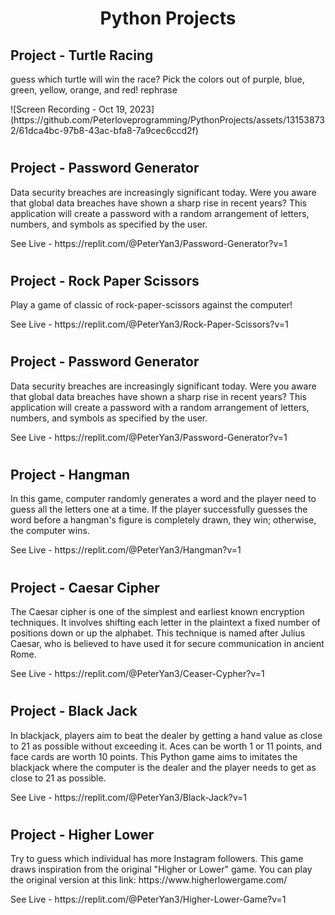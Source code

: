 <h1 align="center" id="title">Python Projects</h1>

<h2>Project - Turtle Racing </h2>

<p id="description">guess which turtle will win the race? Pick the colors out of purple, blue, green, yellow, orange, and red! rephrase
</p>
<p>
![Screen Recording - Oct 19, 2023](https://github.com/Peterloveprogramming/PythonProjects/assets/131538732/61dca4bc-97b8-43ac-bfa8-7a9cec6ccd2f)
</p>
<h1></h1>
<h2>Project - Password Generator  </h2>

<p id="description">Data security breaches are increasingly significant today. Were you aware that global data breaches have shown a sharp rise in recent years? This application will create a password with a random arrangement of letters, numbers, and symbols as specified by the user.

</p>
See Live - https://replit.com/@PeterYan3/Password-Generator?v=1
</p>

<h1></h1>
<h2>Project - Rock Paper Scissors </h2>

<p id="description">Play a game of classic of rock-paper-scissors against the computer!
</p>
<p>See Live - https://replit.com/@PeterYan3/Rock-Paper-Scissors?v=1 
</p>
<h1></h1>
<h2>Project - Password Generator  </h2>

<p id="description">Data security breaches are increasingly significant today. Were you aware that global data breaches have shown a sharp rise in recent years? This application will create a password with a random arrangement of letters, numbers, and symbols as specified by the user.

</p>
See Live - https://replit.com/@PeterYan3/Password-Generator?v=1
</p>

<h1></h1>
<h2>Project - Hangman   </h2>

<p id="description">In this game, computer randomly generates a word and the  player need to guess all the letters one at a time. If the player successfully guesses the word before a hangman's figure is completely drawn, they win; otherwise, the computer wins.

</p>
See Live - https://replit.com/@PeterYan3/Hangman?v=1
</p>

<h1></h1>
<h2>Project - Caesar Cipher </h2>

<p id="description">The Caesar cipher is one of the simplest and earliest known encryption techniques. It involves shifting each letter in the plaintext a fixed number of positions down or up the alphabet. This technique is named after Julius Caesar, who is believed to have used it for secure communication in ancient Rome.
</p>
See Live - https://replit.com/@PeterYan3/Ceaser-Cypher?v=1
</p>

<h1></h1>
<h2>Project - Black Jack </h2>

<p id="description">In blackjack, players aim to beat the dealer by getting a hand value as close to 21 as possible without exceeding it. Aces can be worth 1 or 11 points, and face cards are worth 10 points.
This Python game aims to imitates the blackjack where the computer is the dealer and the player needs to get as close to 21  as possible.
</p>
See Live - https://replit.com/@PeterYan3/Black-Jack?v=1
</p>

<h1></h1>

<h2>Project - Higher Lower  </h2>

<p id="description">Try to guess which individual has more Instagram followers. This game draws inspiration from the original "Higher or Lower" game. You can play the original version at this link: https://www.higherlowergame.com/
</p>
See Live - https://replit.com/@PeterYan3/Higher-Lower-Game?v=1
</p>

<h1></h1>
